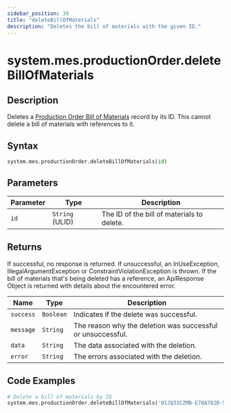 ```yaml
---
sidebar_position: 39
title: "deleteBillOfMaterials"
description: "Deletes the bill of materials with the given ID."
---
```


# system.mes.productionOrder.deleteBillOfMaterials

## Description

Deletes a [Production Order Bill of Materials](../../data-model/production-order-model/production-order-bill-of-material) record by its ID.
This cannot delete a bill of materials with references to it.

## Syntax

```python
system.mes.productionOrder.deleteBillOfMaterials(id)
```

## Parameters

| Parameter | Type            | Description                                |
| --------- | --------------- | ------------------------------------------ |
| `id`      | `String` (ULID) | The ID of the bill of materials to delete. |

## Returns

If successful, no response is returned. If unsuccessful, an InUseException, IllegalArgumentException or ConstraintViolationException is thrown.
If the bill of materials that's being deleted has a reference, an ApiResponse Object is returned with details about the encountered error.

| Name      | Type      | Description                                                 |
| --------- | --------- | ----------------------------------------------------------- |
| `success` | `Boolean` | Indicates if the delete was successful.                     |
| `message` | `String`  | The reason why the deletion was successful or unsuccessful. |
| `data`    | `String`  | The data associated with the deletion.                      |
| `error`   | `String`  | The errors associated with the deletion.                    |

## Code Examples

```python
# Delete a bill of materials by ID
system.mes.productionOrder.deleteBillOfMaterials('01JQ31CZMB-E7QA782B-5B521H4M')
```
